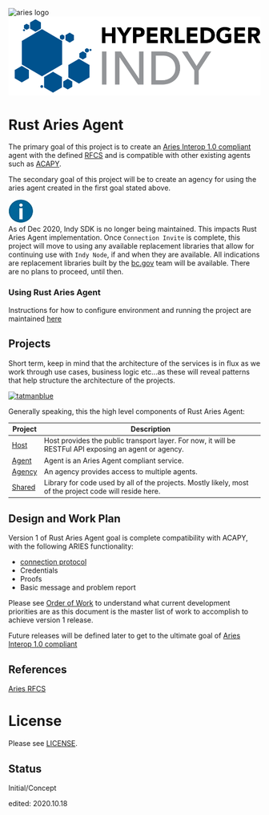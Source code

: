 ![aries logo](https://github.com/hyperledger/aries-rfcs/blob/master/collateral/aries-rfcs-logo.png)  
![hyperledger indy logo](https://raw.githubusercontent.com/hyperledger/indy-node/master/collateral/logos/indy-logo.png)  

# Rust Aries Agent

The primary goal of this project is to create an [Aries Interop 1.0 compliant](https://github.com/hyperledger/aries-rfcs/blob/master/concepts/0302-aries-interop-profile/README.md#aries-interop-profile-version-10) agent with the defined [RFCS](https://github.com/hyperledger/aries-rfcs)
and is compatible with other existing agents such as [ACAPY](https://github.com/hyperledger/aries-cloudagent-python).

The secondary goal of this project will be to create an agency for using the aries agent created in 
the first goal stated above.

![Info On Indy SDK](https://github.com/tatmanblue/rust-aries-agent/blob/master/docs/info.jpg)  
As of Dec 2020, Indy SDK is no longer being maintained.  This impacts Rust Aries Agent implementation.
Once `Connection Invite` is complete, this project will move to using any available replacement libraries that allow
for continuing use with `Indy Node`, if and when they are available.  All indications are replacement libraries built by the [bc.gov](https://github.com/bcgov)
team will be available.  There are no plans to proceed, until then.

### Using Rust Aries Agent
Instructions for how to configure environment and running the project are maintained [here](docs/USING.md)

## Projects

Short term, keep in mind that the architecture of the services is in flux as we work through
use cases, business logic etc...as these will reveal patterns that help structure the architecture of 
the projects.

[![tatmanblue](https://circleci.com/gh/tatmanblue/rust-aries-agent.svg?style=shield)](https://app.circleci.com/pipelines/github/tatmanblue/rust-aries-agent)

Generally speaking, this the high level components of Rust Aries Agent:

| Project | Description |
|---------|-------------|
|[Host](host/README.md)|Host provides the public transport layer.  For now, it will be RESTFul API exposing an agent or agency.|  
|[Agent](agent/README.md)|Agent is an Aries Agent compliant service.|   
|[Agency](agency/README.md)|An agency provides access to multiple agents.|  
|[Shared](shared/README.md)|Library for code used by all of the projects.  Mostly likely, most of the project code will reside here.|

## Design and Work Plan
Version 1 of Rust Aries Agent goal is complete compatibility with ACAPY, with the following ARIES functionality:
* [connection protocol](https://github.com/hyperledger/aries-rfcs/tree/master/features/0160-connection-protocol)
* Credentials
* Proofs
* Basic message and problem report

Please see [Order of Work](docs/ORDER_OF_WORK.md) to understand what current development priorities are as this document
is the master list of work to accomplish to achieve version 1 release.

Future releases will be defined later to get to the ultimate goal of [Aries Interop 1.0 compliant](https://github.com/hyperledger/aries-rfcs/blob/master/concepts/0302-aries-interop-profile/README.md#aries-interop-profile-version-10)

## References
[Aries RFCS](https://github.com/hyperledger/aries-rfcs)

# License
Please see [LICENSE](./LICENSE).  

## Status
Initial/Concept

edited: 2020.10.18
